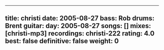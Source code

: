 
---
title: christi
date: 2005-08-27
bass:	Rob
drums:	Brent
guitar:	
day: 2005-08-27
songs: []
mixes: [christi-mp3]
recordings: christi-222
rating: 4.0
best: false
definitive: false
weight: 0
---
